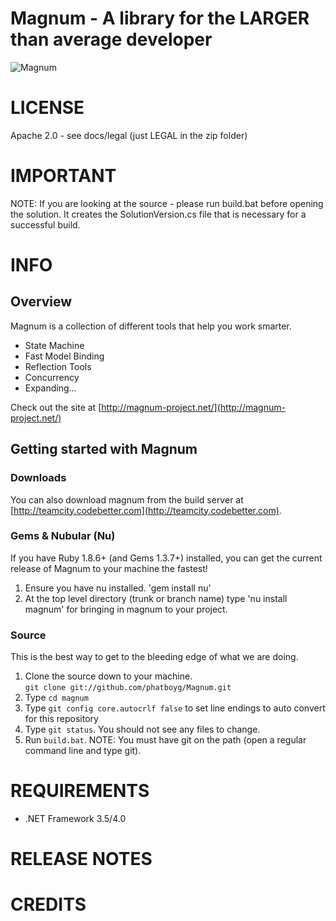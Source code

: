 Magnum - A library for the LARGER than average developer
=======

![Magnum](raw/master/docs/logo/magnum_logo.png "Magnum - For the LARGER than average developer")

# LICENSE
Apache 2.0 - see docs/legal (just LEGAL in the zip folder)

# IMPORTANT
NOTE: If you are looking at the source - please run build.bat before opening the solution. It creates the SolutionVersion.cs file that is necessary for a successful build.

# INFO
## Overview
Magnum is a collection of different tools that help you work smarter.  
  
* State Machine  
* Fast Model Binding  
* Reflection Tools  
* Concurrency  
* Expanding...  

Check out the site at [http://magnum-project.net/](http://magnum-project.net/)  
  
## Getting started with Magnum
### Downloads
You can also download magnum from the build server at [http://teamcity.codebetter.com](http://teamcity.codebetter.com).
  
### Gems & Nubular (Nu)  
If you have Ruby 1.8.6+ (and Gems 1.3.7+) installed, you can get the current release of Magnum to your machine the fastest!  
  
1. Ensure you have nu installed. 'gem install nu'  
2. At the top level directory (trunk or branch name) type 'nu install magnum' for bringing in magnum to your project.  
  
### Source
This is the best way to get to the bleeding edge of what we are doing.  

1. Clone the source down to your machine.  
  `git clone git://github.com/phatboyg/Magnum.git`  
2. Type `cd magnum`  
3. Type `git config core.autocrlf false` to set line endings to auto convert for this repository  
4. Type `git status`. You should not see any files to change.
5. Run `build.bat`. NOTE: You must have git on the path (open a regular command line and type git).  
  
# REQUIREMENTS
* .NET Framework 3.5/4.0  
  
# RELEASE NOTES
  
# CREDITS
  